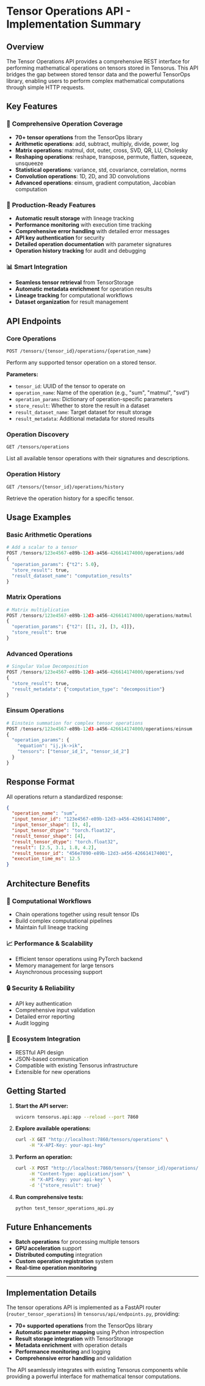 # Tensor Operations API - Implementation Summary

## Overview

The Tensor Operations API provides a comprehensive REST interface for performing mathematical operations on tensors stored in Tensorus. This API bridges the gap between stored tensor data and the powerful TensorOps library, enabling users to perform complex mathematical computations through simple HTTP requests.

## Key Features

### 🔧 **Comprehensive Operation Coverage**
- **70+ tensor operations** from the TensorOps library
- **Arithmetic operations**: add, subtract, multiply, divide, power, log
- **Matrix operations**: matmul, dot, outer, cross, SVD, QR, LU, Cholesky
- **Reshaping operations**: reshape, transpose, permute, flatten, squeeze, unsqueeze
- **Statistical operations**: variance, std, covariance, correlation, norms
- **Convolution operations**: 1D, 2D, and 3D convolutions
- **Advanced operations**: einsum, gradient computation, Jacobian computation

### 🚀 **Production-Ready Features**
- **Automatic result storage** with lineage tracking
- **Performance monitoring** with execution time tracking
- **Comprehensive error handling** with detailed error messages
- **API key authentication** for security
- **Detailed operation documentation** with parameter signatures
- **Operation history tracking** for audit and debugging

### 📊 **Smart Integration**
- **Seamless tensor retrieval** from TensorStorage
- **Automatic metadata enrichment** for operation results
- **Lineage tracking** for computational workflows
- **Dataset organization** for result management

## API Endpoints

### Core Operations
```
POST /tensors/{tensor_id}/operations/{operation_name}
```
Perform any supported tensor operation on a stored tensor.

**Parameters:**
- `tensor_id`: UUID of the tensor to operate on
- `operation_name`: Name of the operation (e.g., "sum", "matmul", "svd")
- `operation_params`: Dictionary of operation-specific parameters
- `store_result`: Whether to store the result in a dataset
- `result_dataset_name`: Target dataset for result storage
- `result_metadata`: Additional metadata for stored results

### Operation Discovery
```
GET /tensors/operations
```
List all available tensor operations with their signatures and descriptions.

### Operation History
```
GET /tensors/{tensor_id}/operations/history
```
Retrieve the operation history for a specific tensor.

## Usage Examples

### Basic Arithmetic Operations

```python
# Add a scalar to a tensor
POST /tensors/123e4567-e89b-12d3-a456-426614174000/operations/add
{
  "operation_params": {"t2": 5.0},
  "store_result": true,
  "result_dataset_name": "computation_results"
}
```

### Matrix Operations

```python
# Matrix multiplication
POST /tensors/123e4567-e89b-12d3-a456-426614174000/operations/matmul
{
  "operation_params": {"t2": [[1, 2], [3, 4]]},
  "store_result": true
}
```

### Advanced Operations

```python
# Singular Value Decomposition
POST /tensors/123e4567-e89b-12d3-a456-426614174000/operations/svd
{
  "store_result": true,
  "result_metadata": {"computation_type": "decomposition"}
}
```

### Einsum Operations

```python
# Einstein summation for complex tensor operations
POST /tensors/123e4567-e89b-12d3-a456-426614174000/operations/einsum
{
  "operation_params": {
    "equation": "ij,jk->ik",
    "tensors": ["tensor_id_1", "tensor_id_2"]
  }
}
```

## Response Format

All operations return a standardized response:

```json
{
  "operation_name": "sum",
  "input_tensor_id": "123e4567-e89b-12d3-a456-426614174000",
  "input_tensor_shape": [3, 4],
  "input_tensor_dtype": "torch.float32",
  "result_tensor_shape": [4],
  "result_tensor_dtype": "torch.float32",
  "result": [2.5, 3.1, 1.8, 4.2],
  "result_tensor_id": "456e7890-e89b-12d3-a456-426614174001",
  "execution_time_ms": 12.5
}
```

## Architecture Benefits

### 🔄 **Computational Workflows**
- Chain operations together using result tensor IDs
- Build complex computational pipelines
- Maintain full lineage tracking

### 📈 **Performance & Scalability**
- Efficient tensor operations using PyTorch backend
- Memory management for large tensors
- Asynchronous processing support

### 🔒 **Security & Reliability**
- API key authentication
- Comprehensive input validation
- Detailed error reporting
- Audit logging

### 🔗 **Ecosystem Integration**
- RESTful API design
- JSON-based communication
- Compatible with existing Tensorus infrastructure
- Extensible for new operations

## Getting Started

1. **Start the API server:**
   ```bash
   uvicorn tensorus.api:app --reload --port 7860
   ```

2. **Explore available operations:**
   ```bash
   curl -X GET "http://localhost:7860/tensors/operations" \
        -H "X-API-Key: your-api-key"
   ```

3. **Perform an operation:**
   ```bash
   curl -X POST "http://localhost:7860/tensors/{tensor_id}/operations/sum" \
        -H "Content-Type: application/json" \
        -H "X-API-Key: your-api-key" \
        -d '{"store_result": true}'
   ```

4. **Run comprehensive tests:**
   ```bash
   python test_tensor_operations_api.py
   ```

## Future Enhancements

- **Batch operations** for processing multiple tensors
- **GPU acceleration** support
- **Distributed computing** integration
- **Custom operation registration** system
- **Real-time operation monitoring**

---

## Implementation Details

The tensor operations API is implemented as a FastAPI router (`router_tensor_operations`) in `tensorus/api/endpoints.py`, providing:

- **70+ supported operations** from the TensorOps library
- **Automatic parameter mapping** using Python introspection
- **Result storage integration** with TensorStorage
- **Metadata enrichment** with operation details
- **Performance monitoring** and logging
- **Comprehensive error handling** and validation

The API seamlessly integrates with existing Tensorus components while providing a powerful interface for mathematical tensor computations.

